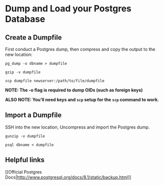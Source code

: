 # Dump and Load your Postgres Database

## Create a Dumpfile

First conduct a Postgres dump, then compress and copy the output to the new location:

	pg_dump -o dbname > dumpfile
		
	gzip -v dumpfile
	
	scp dumpfile newserver:/path/to/file/dumpfile
	
**NOTE: The -o flag is required to dump OIDs (such as foreign keys)**

**ALSO NOTE: You'll need keys and `scp` setup for the `scp` command to work.**



## Import a Dumpfile

SSH into the new location, Uncompress and import the Postgres dump.

    gunzip -v dumpfile

	psql dbname < dumpfile
	
	
## Helpful links

[[Official Postgres Docs|http://www.postgresql.org/docs/8.1/static/backup.html]]
